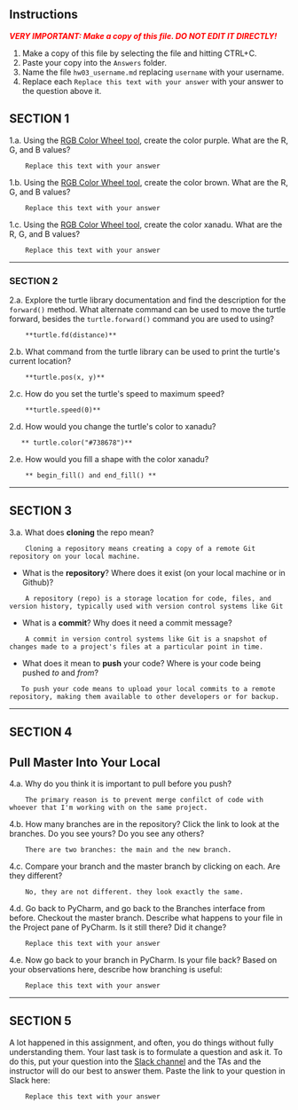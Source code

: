 ## Instructions

**_<span style="color:red">
    VERY IMPORTANT: Make a copy of this file. DO NOT EDIT IT DIRECTLY!
</span>_**

1. Make a copy of this file by selecting the file and hitting CTRL+C. 
2. Paste your copy into the `Answers` folder.
3. Name the file `hw03_username.md` replacing `username` with your username.
4. Replace each `Replace this text with your answer` with your answer to the question above it.

## SECTION 1

1.a. Using the [RGB Color Wheel tool](https://colorspire.com/rgb-color-wheel/), create the color purple. 
     What are the R, G, and B values?

```
    Replace this text with your answer
```

1.b. Using the [RGB Color Wheel tool](https://colorspire.com/rgb-color-wheel/), create the color brown. 
     What are the R, G, and B values? 

```
    Replace this text with your answer
```

1.c. Using the [RGB Color Wheel tool](https://colorspire.com/rgb-color-wheel/), create the color xanadu. 
     What are the R, G, and B values?

```
    Replace this text with your answer
```

---

### SECTION 2

2.a. Explore the turtle library documentation and find the description for the 
     `forward()` method. What alternate command can be used to move the turtle forward, 
     besides the `turtle.forward()` command you are used to using?

```
    **turtle.fd(distance)**
```

2.b. What command from the turtle library can be used to print the turtle's current 
   location?
   
```
    **turtle.pos(x, y)**
```

2.c. How do you set the turtle's speed to maximum speed?
   
```
    **turtle.speed(0)**
```

2.d. How would you change the turtle's color to xanadu? 

```
   ** turtle.color("#738678")**
```

2.e. How would you fill a shape with the color xanadu?

```
    ** begin_fill() and end_fill() **
```

---

## SECTION 3

3.a. What does **cloning** the repo mean?

```
    Cloning a repository means creating a copy of a remote Git repository on your local machine.
```


- What is the **repository**? Where does it exist (on your local machine or in Github)?

```
    A repository (repo) is a storage location for code, files, and version history, typically used with version control systems like Git
```


- What is a **commit**? Why does it need a commit message?

```
    A commit in version control systems like Git is a snapshot of changes made to a project's files at a particular point in time.
```


- What does it mean to **push** your code? Where is your code being pushed _to_ and _from_?

```
   To push your code means to upload your local commits to a remote repository, making them available to other developers or for backup.
```

---

## SECTION 4

## Pull Master Into Your Local

4.a. Why do you think it is important to pull before you push?

```
    The primary reason is to prevent merge confilct of code with whoever that I'm working with on the same project.
```

4.b. How many branches are in the repository?
     Click the link to look at the branches. Do you see yours? Do you see any others? 

```
    There are two branches: the main and the new branch.
```


4.c. Compare your branch and the master branch by clicking on each. Are they different?

```
    No, they are not different. they look exactly the same.
```


4.d. Go back to PyCharm, and go back to the Branches interface from before. Checkout the 
     master branch.
     Describe what happens to your file in the Project pane of PyCharm. Is it still 
     there? Did it change?

```
    Replace this text with your answer
```


4.e. Now go back to your branch in PyCharm. Is your file back? Based on your observations
     here, describe how branching is useful:

```
    Replace this text with your answer
```

---

## SECTION 5

A lot happened in this assignment, and often, you do things without fully understanding them. Your last task is to 
formulate a question and ask it. To do this, put your question into the [Slack channel](https://bereacs.slack.com/archives/C3QACGH8R) and the TAs and the 
instructor will do our best to answer them. Paste the link to your question in Slack here:

```
    Replace this text with your answer
```

